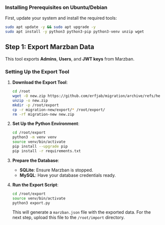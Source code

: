 ### Installing Prerequisites on Ubuntu/Debian

First, update your system and install the required tools:

```bash
sudo apt update -y && sudo apt upgrade -y
sudo apt install -y python3 python3-pip python3-venv unzip wget
```

## Step 1: Export Marzban Data

This tool exports **Admins**, **Users**, and **JWT keys** from Marzban.

### Setting Up the Export Tool

1. **Download the Export Tool**:
   ```bash
   cd /root
   wget -O new.zip https://github.com/erfjab/migration/archive/refs/heads/new.zip
   unzip -o new.zip
   mkdir -p /root/export
   cp -r migration-new/export/* /root/export/
   rm -rf migration-new new.zip
   ```

2. **Set Up the Python Environment**:
   ```bash
   cd /root/export
   python3 -m venv venv
   source venv/bin/activate
   pip install --upgrade pip
   pip install -r requirements.txt
   ```

3. **Prepare the Database**:
   - **SQLite**: Ensure Marzban is stopped.
   - **MySQL**: Have your database credentials ready.

4. **Run the Export Script**:
   ```bash
   cd /root/export
   source venv/bin/activate
   python3 export.py
   ```

   This will generate a `marzban.json` file with the exported data. For the next step, upload this file to the `/root/import` directory.